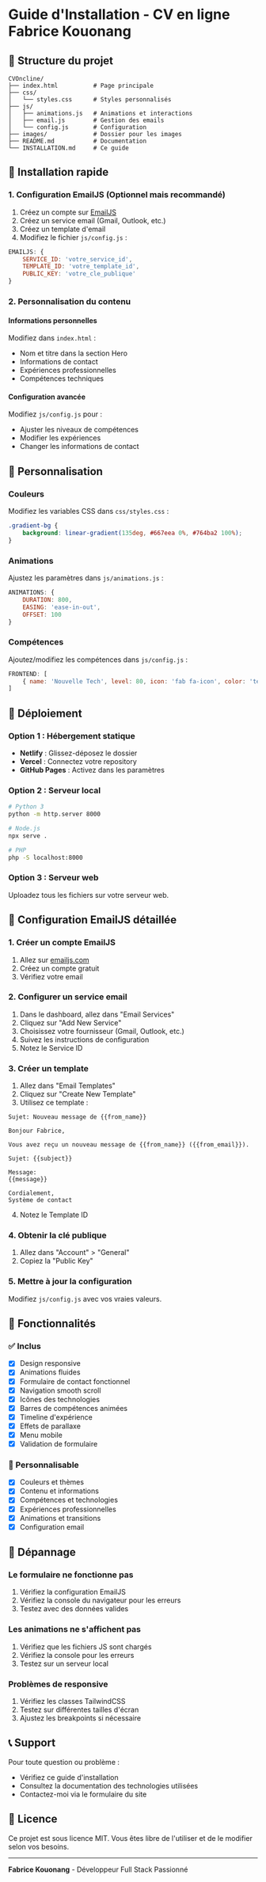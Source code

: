 # Guide d'Installation - CV en ligne Fabrice Kouonang

## 📁 Structure du projet

```
CVOncline/
├── index.html          # Page principale
├── css/
│   └── styles.css      # Styles personnalisés
├── js/
│   ├── animations.js   # Animations et interactions
│   ├── email.js        # Gestion des emails
│   └── config.js       # Configuration
├── images/             # Dossier pour les images
├── README.md           # Documentation
└── INSTALLATION.md     # Ce guide
```

## 🚀 Installation rapide

### 1. Configuration EmailJS (Optionnel mais recommandé)

1. Créez un compte sur [EmailJS](https://www.emailjs.com/)
2. Créez un service email (Gmail, Outlook, etc.)
3. Créez un template d'email
4. Modifiez le fichier `js/config.js` :

```javascript
EMAILJS: {
    SERVICE_ID: 'votre_service_id',
    TEMPLATE_ID: 'votre_template_id',
    PUBLIC_KEY: 'votre_cle_publique'
}
```

### 2. Personnalisation du contenu

#### Informations personnelles
Modifiez dans `index.html` :
- Nom et titre dans la section Hero
- Informations de contact
- Expériences professionnelles
- Compétences techniques

#### Configuration avancée
Modifiez `js/config.js` pour :
- Ajuster les niveaux de compétences
- Modifier les expériences
- Changer les informations de contact

## 🎨 Personnalisation

### Couleurs
Modifiez les variables CSS dans `css/styles.css` :
```css
.gradient-bg {
    background: linear-gradient(135deg, #667eea 0%, #764ba2 100%);
}
```

### Animations
Ajustez les paramètres dans `js/animations.js` :
```javascript
ANIMATIONS: {
    DURATION: 800,
    EASING: 'ease-in-out',
    OFFSET: 100
}
```

### Compétences
Ajoutez/modifiez les compétences dans `js/config.js` :
```javascript
FRONTEND: [
    { name: 'Nouvelle Tech', level: 80, icon: 'fab fa-icon', color: 'text-blue-500' }
]
```

## 📱 Déploiement

### Option 1 : Hébergement statique
- **Netlify** : Glissez-déposez le dossier
- **Vercel** : Connectez votre repository
- **GitHub Pages** : Activez dans les paramètres

### Option 2 : Serveur local
```bash
# Python 3
python -m http.server 8000

# Node.js
npx serve .

# PHP
php -S localhost:8000
```

### Option 3 : Serveur web
Uploadez tous les fichiers sur votre serveur web.

## 🔧 Configuration EmailJS détaillée

### 1. Créer un compte EmailJS
1. Allez sur [emailjs.com](https://www.emailjs.com/)
2. Créez un compte gratuit
3. Vérifiez votre email

### 2. Configurer un service email
1. Dans le dashboard, allez dans "Email Services"
2. Cliquez sur "Add New Service"
3. Choisissez votre fournisseur (Gmail, Outlook, etc.)
4. Suivez les instructions de configuration
5. Notez le Service ID

### 3. Créer un template
1. Allez dans "Email Templates"
2. Cliquez sur "Create New Template"
3. Utilisez ce template :

```
Sujet: Nouveau message de {{from_name}}

Bonjour Fabrice,

Vous avez reçu un nouveau message de {{from_name}} ({{from_email}}).

Sujet: {{subject}}

Message:
{{message}}

Cordialement,
Système de contact
```

4. Notez le Template ID

### 4. Obtenir la clé publique
1. Allez dans "Account" > "General"
2. Copiez la "Public Key"

### 5. Mettre à jour la configuration
Modifiez `js/config.js` avec vos vraies valeurs.

## 🎯 Fonctionnalités

### ✅ Inclus
- [x] Design responsive
- [x] Animations fluides
- [x] Formulaire de contact fonctionnel
- [x] Navigation smooth scroll
- [x] Icônes des technologies
- [x] Barres de compétences animées
- [x] Timeline d'expérience
- [x] Effets de parallaxe
- [x] Menu mobile
- [x] Validation de formulaire

### 🔧 Personnalisable
- [x] Couleurs et thèmes
- [x] Contenu et informations
- [x] Compétences et technologies
- [x] Expériences professionnelles
- [x] Animations et transitions
- [x] Configuration email

## 🐛 Dépannage

### Le formulaire ne fonctionne pas
1. Vérifiez la configuration EmailJS
2. Vérifiez la console du navigateur pour les erreurs
3. Testez avec des données valides

### Les animations ne s'affichent pas
1. Vérifiez que les fichiers JS sont chargés
2. Vérifiez la console pour les erreurs
3. Testez sur un serveur local

### Problèmes de responsive
1. Vérifiez les classes TailwindCSS
2. Testez sur différentes tailles d'écran
3. Ajustez les breakpoints si nécessaire

## 📞 Support

Pour toute question ou problème :
- Vérifiez ce guide d'installation
- Consultez la documentation des technologies utilisées
- Contactez-moi via le formulaire du site

## 📄 Licence

Ce projet est sous licence MIT. Vous êtes libre de l'utiliser et de le modifier selon vos besoins.

---

**Fabrice Kouonang** - Développeur Full Stack Passionné


